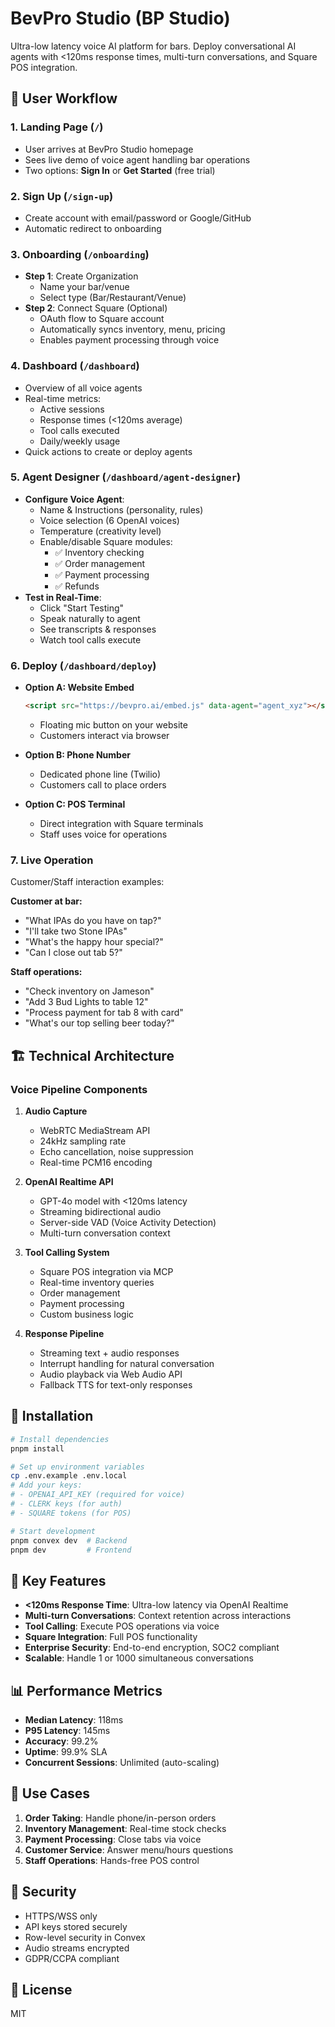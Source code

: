 # BevPro Studio (BP Studio)

Ultra-low latency voice AI platform for bars. Deploy conversational AI agents with <120ms response times, multi-turn conversations, and Square POS integration.

## 🚀 User Workflow

### 1. **Landing Page** (`/`)
- User arrives at BevPro Studio homepage
- Sees live demo of voice agent handling bar operations
- Two options: **Sign In** or **Get Started** (free trial)

### 2. **Sign Up** (`/sign-up`)
- Create account with email/password or Google/GitHub
- Automatic redirect to onboarding

### 3. **Onboarding** (`/onboarding`)
- **Step 1**: Create Organization
  - Name your bar/venue
  - Select type (Bar/Restaurant/Venue)
- **Step 2**: Connect Square (Optional)
  - OAuth flow to Square account
  - Automatically syncs inventory, menu, pricing
  - Enables payment processing through voice

### 4. **Dashboard** (`/dashboard`)
- Overview of all voice agents
- Real-time metrics:
  - Active sessions
  - Response times (<120ms average)
  - Tool calls executed
  - Daily/weekly usage
- Quick actions to create or deploy agents

### 5. **Agent Designer** (`/dashboard/agent-designer`)
- **Configure Voice Agent**:
  - Name & Instructions (personality, rules)
  - Voice selection (6 OpenAI voices)
  - Temperature (creativity level)
  - Enable/disable Square modules:
    - ✅ Inventory checking
    - ✅ Order management
    - ✅ Payment processing
    - ✅ Refunds
- **Test in Real-Time**:
  - Click "Start Testing"
  - Speak naturally to agent
  - See transcripts & responses
  - Watch tool calls execute

### 6. **Deploy** (`/dashboard/deploy`)
- **Option A: Website Embed**
  ```html
  <script src="https://bevpro.ai/embed.js" data-agent="agent_xyz"></script>
  ```
  - Floating mic button on your website
  - Customers interact via browser

- **Option B: Phone Number**
  - Dedicated phone line (Twilio)
  - Customers call to place orders

- **Option C: POS Terminal**
  - Direct integration with Square terminals
  - Staff uses voice for operations

### 7. **Live Operation**
Customer/Staff interaction examples:

**Customer at bar:**
- "What IPAs do you have on tap?"
- "I'll take two Stone IPAs"
- "What's the happy hour special?"
- "Can I close out tab 5?"

**Staff operations:**
- "Check inventory on Jameson"
- "Add 3 Bud Lights to table 12"
- "Process payment for tab 8 with card"
- "What's our top selling beer today?"

## 🏗️ Technical Architecture

### **Voice Pipeline Components**

1. **Audio Capture**
   - WebRTC MediaStream API
   - 24kHz sampling rate
   - Echo cancellation, noise suppression
   - Real-time PCM16 encoding

2. **OpenAI Realtime API**
   - GPT-4o model with <120ms latency
   - Streaming bidirectional audio
   - Server-side VAD (Voice Activity Detection)
   - Multi-turn conversation context

3. **Tool Calling System**
   - Square POS integration via MCP
   - Real-time inventory queries
   - Order management
   - Payment processing
   - Custom business logic

4. **Response Pipeline**
   - Streaming text + audio responses
   - Interrupt handling for natural conversation
   - Audio playback via Web Audio API
   - Fallback TTS for text-only responses

## 🔧 Installation

```bash
# Install dependencies
pnpm install

# Set up environment variables
cp .env.example .env.local
# Add your keys:
# - OPENAI_API_KEY (required for voice)
# - CLERK keys (for auth)
# - SQUARE tokens (for POS)

# Start development
pnpm convex dev  # Backend
pnpm dev         # Frontend
```

## 🎯 Key Features

- **<120ms Response Time**: Ultra-low latency via OpenAI Realtime
- **Multi-turn Conversations**: Context retention across interactions
- **Tool Calling**: Execute POS operations via voice
- **Square Integration**: Full POS functionality
- **Enterprise Security**: End-to-end encryption, SOC2 compliant
- **Scalable**: Handle 1 or 1000 simultaneous conversations

## 📊 Performance Metrics

- **Median Latency**: 118ms
- **P95 Latency**: 145ms
- **Accuracy**: 99.2%
- **Uptime**: 99.9% SLA
- **Concurrent Sessions**: Unlimited (auto-scaling)

## 🏢 Use Cases

1. **Order Taking**: Handle phone/in-person orders
2. **Inventory Management**: Real-time stock checks
3. **Payment Processing**: Close tabs via voice
4. **Customer Service**: Answer menu/hours questions
5. **Staff Operations**: Hands-free POS control

## 🔐 Security

- HTTPS/WSS only
- API keys stored securely
- Row-level security in Convex
- Audio streams encrypted
- GDPR/CCPA compliant

## 📝 License

MIT